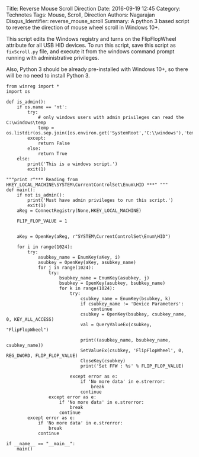 Title: Reverse Mouse Scroll Direction
Date: 2016-09-19 12:45
Category: Technotes
Tags: Mouse, Scroll, Direction
Authors: Nagarajan
Disqus_Identifier: reverse_mouse_scroll
Summary: A python 3 based script to reverse the direction of mouse wheel scroll in Windows 10+.

This script edits the Windows registry and turns on the FlipFlopWheel attribute for all USB HID devices. To run this script, save this script as `fixScroll.py` file, and execute it from the windows command prompt running with administrative privileges.

Also, Python 3 should be already pre-installed with Windows 10+, so there will be no need to install Python 3.

```
from winreg import *
import os

def is_admin():
    if os.name == 'nt':
        try:
            # only windows users with admin privileges can read the C:\windows\temp
            temp = os.listdir(os.sep.join([os.environ.get('SystemRoot','C:\\windows'),'temp']))
        except:
            return False
        else:
            return True
    else:
        print('This is a windows script.')
        exit(1)

"""print r"*** Reading from HKEY_LOCAL_MACHINE\SYSTEM\CurrentControlSet\Enum\HID ***" """
def main():
    if not is_admin():
        print('Must have admin privileges to run this script.')
        exit(1)
    aReg = ConnectRegistry(None,HKEY_LOCAL_MACHINE)

    FLIP_FLOP_VALUE = 1


    aKey = OpenKey(aReg, r"SYSTEM\CurrentControlSet\Enum\HID")

    for i in range(1024):
        try:
            asubkey_name = EnumKey(aKey, i)
            asubkey = OpenKey(aKey, asubkey_name)
            for j in range(1024):
                try:
                    bsubkey_name = EnumKey(asubkey, j)
                    bsubkey = OpenKey(asubkey, bsubkey_name)
                    for k in range(1024):
                        try:
                            csubkey_name = EnumKey(bsubkey, k)
                            if csubkey_name != 'Device Parameters':
                                continue
                            csubkey = OpenKey(bsubkey, csubkey_name, 0, KEY_ALL_ACCESS)
                            val = QueryValueEx(csubkey, "FlipFlopWheel")

                            print((asubkey_name, bsubkey_name, csubkey_name))
                            SetValueEx(csubkey, 'FlipFlopWheel', 0, REG_DWORD, FLIP_FLOP_VALUE)
                            CloseKey(csubkey)
                            print('Set FFW : %s' % FLIP_FLOP_VALUE)

                        except error as e:
                            if 'No more data' in e.strerror:
                                break
                            continue
                except error as e:
                    if 'No more data' in e.strerror:
                        break
                    continue
        except error as e:
            if 'No more data' in e.strerror:
                break
            continue

if __name__ == "__main__":
    main()
```

